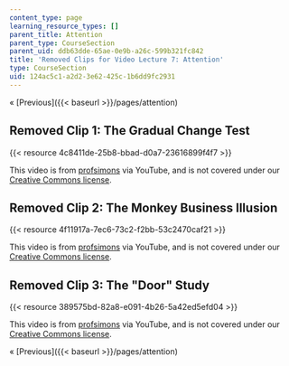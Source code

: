 ```yaml
---
content_type: page
learning_resource_types: []
parent_title: Attention
parent_type: CourseSection
parent_uid: ddb63dde-65ae-0e9b-a26c-599b321fc842
title: 'Removed Clips for Video Lecture 7: Attention'
type: CourseSection
uid: 124ac5c1-a2d2-3e62-425c-1b6dd9fc2931
---
```


« [Previous]({{< baseurl >}}/pages/attention)

Removed Clip 1: The Gradual Change Test
---------------------------------------

{{< resource 4c8411de-25b8-bbad-d0a7-23616899f4f7 >}}

This video is from [profsimons](http://www.youtube.com/user/profsimons) via YouTube, and is not covered under our [Creative Commons license](/terms/#cc).

Removed Clip 2: The Monkey Business Illusion
--------------------------------------------

{{< resource 4f11917a-7ec6-73c2-f2bb-53c2470caf21 >}}

This video is from [profsimons](http://www.youtube.com/user/profsimons) via YouTube, and is not covered under our [Creative Commons license](/terms/#cc).

Removed Clip 3: The "Door" Study
--------------------------------

{{< resource 389575bd-82a8-e091-4b26-5a42ed5efd04 >}}

This video is from [profsimons](http://www.youtube.com/user/profsimons) via YouTube, and is not covered under our [Creative Commons license](/terms/#cc).

« [Previous]({{< baseurl >}}/pages/attention)